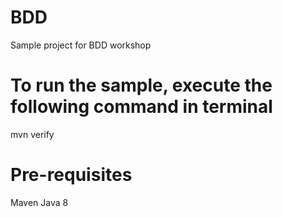 # BDD
Sample project for BDD workshop

# To run the sample, execute the following command in terminal

mvn verify

# Pre-requisites

Maven
Java 8
